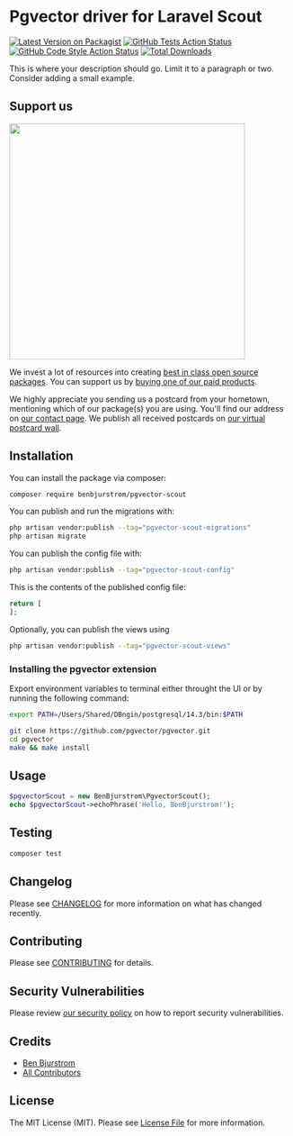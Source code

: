 # Pgvector driver for Laravel Scout

[![Latest Version on Packagist](https://img.shields.io/packagist/v/benbjurstrom/pgvector-scout.svg?style=flat-square)](https://packagist.org/packages/benbjurstrom/pgvector-scout)
[![GitHub Tests Action Status](https://img.shields.io/github/actions/workflow/status/benbjurstrom/pgvector-scout/run-tests.yml?branch=main&label=tests&style=flat-square)](https://github.com/benbjurstrom/pgvector-scout/actions?query=workflow%3Arun-tests+branch%3Amain)
[![GitHub Code Style Action Status](https://img.shields.io/github/actions/workflow/status/benbjurstrom/pgvector-scout/fix-php-code-style-issues.yml?branch=main&label=code%20style&style=flat-square)](https://github.com/benbjurstrom/pgvector-scout/actions?query=workflow%3A"Fix+PHP+code+style+issues"+branch%3Amain)
[![Total Downloads](https://img.shields.io/packagist/dt/benbjurstrom/pgvector-scout.svg?style=flat-square)](https://packagist.org/packages/benbjurstrom/pgvector-scout)

This is where your description should go. Limit it to a paragraph or two. Consider adding a small example.

## Support us

[<img src="https://github-ads.s3.eu-central-1.amazonaws.com/pgvector-scout.jpg?t=1" width="419px" />](https://spatie.be/github-ad-click/pgvector-scout)

We invest a lot of resources into creating [best in class open source packages](https://spatie.be/open-source). You can support us by [buying one of our paid products](https://spatie.be/open-source/support-us).

We highly appreciate you sending us a postcard from your hometown, mentioning which of our package(s) you are using. You'll find our address on [our contact page](https://spatie.be/about-us). We publish all received postcards on [our virtual postcard wall](https://spatie.be/open-source/postcards).

## Installation

You can install the package via composer:

```bash
composer require benbjurstrom/pgvector-scout
```

You can publish and run the migrations with:

```bash
php artisan vendor:publish --tag="pgvector-scout-migrations"
php artisan migrate
```

You can publish the config file with:

```bash
php artisan vendor:publish --tag="pgvector-scout-config"
```

This is the contents of the published config file:

```php
return [
];
```

Optionally, you can publish the views using

```bash
php artisan vendor:publish --tag="pgvector-scout-views"
```


### Installing the pgvector extension
Export environment variables to terminal either throught the UI or by running the following command:

```bash
export PATH=/Users/Shared/DBngin/postgresql/14.3/bin:$PATH
```

```bash
git clone https://github.com/pgvector/pgvector.git
cd pgvector
make && make install
```

## Usage

```php
$pgvectorScout = new BenBjurstrom\PgvectorScout();
echo $pgvectorScout->echoPhrase('Hello, BenBjurstrom!');
```

## Testing

```bash
composer test
```

## Changelog

Please see [CHANGELOG](CHANGELOG.md) for more information on what has changed recently.

## Contributing

Please see [CONTRIBUTING](CONTRIBUTING.md) for details.

## Security Vulnerabilities

Please review [our security policy](../../security/policy) on how to report security vulnerabilities.

## Credits

- [Ben Bjurstrom](https://github.com/benbjurstrom)
- [All Contributors](../../contributors)

## License

The MIT License (MIT). Please see [License File](LICENSE.md) for more information.
